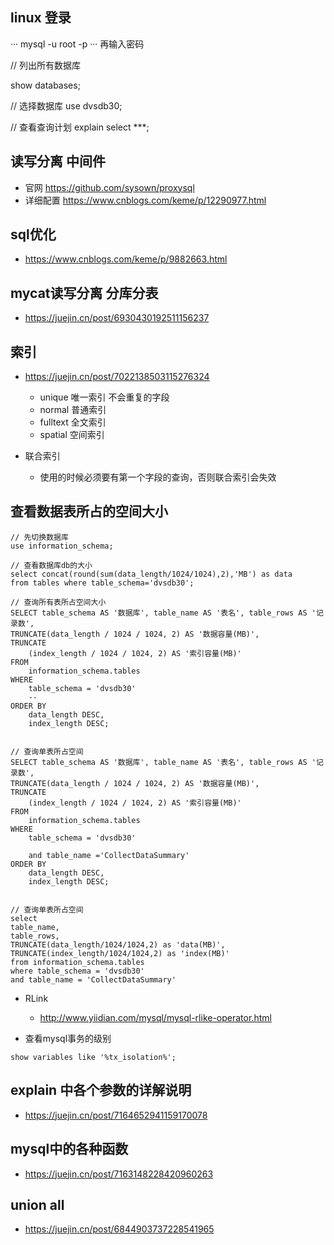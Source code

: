 ## linux 登录
···
mysql -u root -p
···
再输入密码


// 列出所有数据库

show databases;

// 选择数据库
use dvsdb30;

// 查看查询计划
explain select ***;

## 读写分离 中间件
- 官网 https://github.com/sysown/proxysql
- 详细配置 https://www.cnblogs.com/keme/p/12290977.html



## sql优化
- https://www.cnblogs.com/keme/p/9882663.html

## mycat读写分离 分库分表
- https://juejin.cn/post/6930430192511156237



## 索引
- https://juejin.cn/post/7022138503115276324
  - unique 唯一索引   不会重复的字段
  - normal 普通索引
  - fulltext 全文索引
  - spatial 空间索引

- 联合索引
  - 使用的时候必须要有第一个字段的查询，否则联合索引会失效



## 查看数据表所占的空间大小
```
// 先切换数据库
use information_schema;

// 查看数据库db的大小
select concat(round(sum(data_length/1024/1024),2),'MB') as data 
from tables where table_schema='dvsdb30';

// 查询所有表所占空间大小
SELECT table_schema AS '数据库', table_name AS '表名', table_rows AS '记录数',
TRUNCATE(data_length / 1024 / 1024, 2) AS '数据容量(MB)',
TRUNCATE
	(index_length / 1024 / 1024, 2) AS '索引容量(MB)'
FROM
	information_schema.tables
WHERE
	table_schema = 'dvsdb30'
	-- 
ORDER BY
	data_length DESC,
	index_length DESC;


// 查询单表所占空间
SELECT table_schema AS '数据库', table_name AS '表名', table_rows AS '记录数',
TRUNCATE(data_length / 1024 / 1024, 2) AS '数据容量(MB)',
TRUNCATE
	(index_length / 1024 / 1024, 2) AS '索引容量(MB)'
FROM
	information_schema.tables
WHERE
	table_schema = 'dvsdb30'
	
	and table_name ='CollectDataSummary'
ORDER BY
	data_length DESC,
	index_length DESC;  


// 查询单表所占空间
select 
table_name, 
table_rows, 
TRUNCATE(data_length/1024/1024,2) as 'data(MB)', 
TRUNCATE(index_length/1024/1024,2) as 'index(MB)'
from information_schema.tables
where table_schema = 'dvsdb30'
and table_name = 'CollectDataSummary' 
```

- RLink
  - http://www.yiidian.com/mysql/mysql-rlike-operator.html

- 查看mysql事务的级别
```
show variables like '%tx_isolation%';
```  


## explain 中各个参数的详解说明
- https://juejin.cn/post/7164652941159170078


## mysql中的各种函数
- https://juejin.cn/post/7163148228420960263

## union all 
- https://juejin.cn/post/6844903737228541965